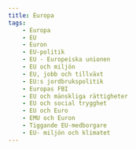 ```yaml
---
title: Europa
tags:
    - Europa
    - EU
    - Euron
    - EU-politik
    - EU - Europeiska unionen
    - EU och miljön
    - EU, jobb och tillväxt
    - EU:s jordbrukspolitik
    - Europas FBI
    - EU och mänskliga rättigheter
    - EU och social trygghet
    - EU och Euro
    - EMU och Euron
    - Tiggande EU-medborgare
    - EU- miljön och klimatet
---
```

